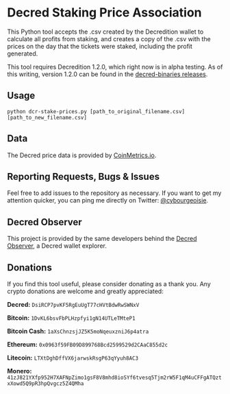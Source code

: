 # Decred Staking Price Association

This Python tool accepts the .csv created by the Decredition wallet to calculate all profits from staking, and creates a copy of the .csv with the prices on the day that the tickets were staked, including the profit generated.

This tool requires Decredition 1.2.0, which right now is in alpha testing. As of this writing, version 1.2.0 can be found in the [decred-binaries releases](https://github.com/decred/decred-binaries/releases/tag/v1.2.0-rc1).


## Usage

```
python dcr-stake-prices.py [path_to_original_filename.csv] [path_to_new_filename.csv]
```


## Data

The Decred price data is provided by [CoinMetrics.io](https://coinmetrics.io).


## Reporting Requests, Bugs & Issues

Feel free to add issues to the repository as necessary. If you want to get my attention quicker, you can ping me directly on Twitter: [@cybourgeoisie](https://twitter.com/cybourgeoisie).


## Decred Observer

This project is provided by the same developers behind the [Decred Observer](https://dcr.observer), a Decred wallet explorer.


## Donations

If you find this tool useful, please consider donating as a thank you. Any crypto donations are welcome and greatly appreciated:

**Decred:**
```DsiRCP7pvKF5RgEuUgT77cHVtBdwRwSWNxV```

**Bitcoin:**
```1DvKL6bsvFbPLHzpfyi1gN14UTLeTMteP1```

**Bitcoin Cash:**
```1aXsChnzsjJZ5K5moNqeuxzniJ6p4atra```

**Ethereum:**
```0x0963f59FB09D899768Bcd2599529d2CAaC855d2c```

**Litecoin:**
```LTXtDghDffVX6jarwskRsgP63qYyuh8AC3```

**Monero:**
```41zJ821YXfp952H7XAFNpZimo1gsF8V8mhd8ioSYf6tvesq5Tjm2rW5F1qM4uCFFgATQztxXowd5Q9pR3hpQvgcz5Z4QMha```

